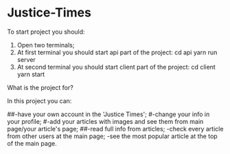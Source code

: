 # Justice-Times

To start project you should:

1) Open two terminals;
2) At first terminal you should start api part of the project:
  cd api
  yarn run server
3) At second terminal you should start client part of the project:
  cd client
  yarn start

What is the project for?

In this project you can:

##-have your own account in the 'Justice Times';
#-change your info in your profile;
#-add your articles with images and see them from main page/your article's page;
##-read full info from articles;
-check every article from other users at the main page;
-see the most popular article at the top of the main page.
